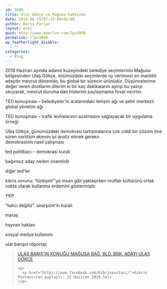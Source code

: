 ```yaml
---
id: 3890
title: Ulaş Gökçe ve Mağusa hakkında
date: 2018-06-15T07:33:09+02:00
author: Barış Parlan
layout: post
guid: http://www.bparlan.com/?p=3890
permalink: /?p=3890
wp_featherlight_disable:
  - ""
categories:
  - Blog
---
```

<div class="ttr_start">
</div>

2018 Haziran ayında adanın kuzeyindeki belediye seçimlerinin Mağusa bölgesinden Ulaş Gökçe, önümüzdeki seçimlerde oy verilmesi en mantıklı adaydır mevcut dönemde, bu global bir sürecin ürünüdür. Düşüncelerime değer veren dostlarım dilerim ki bir kaç dakikalarını ayırıp bu yazıyı okuyarak, mevcut duruma dair hislerimi paylaşmama fırsat verirler.

TED konuşması &#8211; belediyeler&#8217;in aralarındaki iletişim ağı ve şehir merkezli global yönetim ağı

TED konuşması &#8211; trafik levhalarının azalmasını sağlayacak bir uygulama örneği

Ulaş Gökçe, günümüzdeki demokrasi tartışmalarına çok ciddi bir çözüm öne süren sortition akımını iyi analiz etmek gerekir.  
demokrasinin nasıl çalışması

ted politikacı &#8211; demokrasi kuralı

bağımsız aday neden önemlidir

diğer ted&#8217;ler

kıbrıs sorunu: &#8220;türkiyeli&#8221;&#8216;ye insan gibi yaklaşırken mutfak kültürünü ortak nokta olarak kullanma erdemini göstermiştir.

YKP

&#8220;kalıcı değiliz&#8221;. anarşizm&#8217;in kuralı

maraş

hayvan hakları

sosyal medya kullanımı

ular barışın röportajı

<div id="fb-root">
</div>



<div class="fb-video" data-href="https://www.facebook.com/Kibrispostasi/videos/1927459733952529/" data-width="780">
  <blockquote cite="https://www.facebook.com/Kibrispostasi/videos/1927459733952529/" class="fb-xfbml-parse-ignore">
    <p>
      <a href="https://www.facebook.com/Kibrispostasi/videos/1927459733952529/">ULAŞ BARIŞ'IN KONUĞU MAĞUSA BAĞ. BLD. BŞK. ADAYI ULAŞ GÖKÇE</a>
    </p>
    
    <p>
      <a href="https://www.facebook.com/Kibrispostasi/">Kıbrıs Postası</a> paylaştı: 12 Haziran 2018 Salı
    </p>
  </blockquote>
</div>

<div class="ttr_end">
</div>